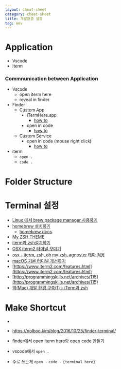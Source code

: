 ```yaml
---
layout: cheat-sheet
category: cheat-sheet
title: 개발환경 설정
tag: env
---
```


# Application

- Vscode
- Iterm

### Commnunication between Application

- Vscode
  - open iterm here
  - reveal in finder
- Finder
  - Custom App
    - iTermHere.app
      - [how to](https://medium.com/@bschlining/integrate-iterm2-v-3-with-your-macs-finder-f3825acd3e0b)
    - open in code
      - [how to](https://github.com/sozercan/OpenInCode)
  - Custom Service
    - open in code (mouse right click)
      - [how to](https://gist.github.com/tonysneed/f9f09bfa28bcf98e8d8306f9b21f99e2)
- iterm
  - `open .`
  - `code .`

# Folder Structure

# Terminal 설정

- [Linux 에서 brew package manager 사용하기](https://www.lesstif.com/pages/viewpage.action?pageId=54952258)
- [homebrew 설치하기](https://brew.sh/index_ko)
  - [homebrew docs](https://docs.brew.sh/)
- [My ZSH THEME](https://gist.github.com/agnoster/3712874)
- [iterm과 zsh설치하기](https://kimlog.me/develop/2017-12-09-iterm-zsh/)
- [OSX iterm2 터미널 꾸미기](https://wckhg89.github.io/archivers/terminal_setting)
- [osx - iterm, zsh, oh my zsh, agnoster 테마 적용](https://junho85.pe.kr/728)
- [macOS 기본 터미널 개선하기](https://futurecreator.github.io/2018/05/30/mac-os-better-terminal-iterm2-zsh-oh-my-zsh/)
- [https://www.iterm2.com/features.html](https://www.iterm2.com/features.html)
- [http://programmingskills.net/archives/115](http://programmingskills.net/archives/115)
- [맥(Mac) 개발 환경 구축(1) - iTerm과 zsh](https://dev-yakuza.github.io/ko/environment/mac-iterm-zsh/)

# Make Shortcut

-

- https://nolboo.kim/blog/2016/10/25/finder-terminal/
- finder에서 open iterm here랑 open code 만들기
- vscode에서 `open .`
- 주로 쓰는게 `open .` `code .` `{terminal here}`
